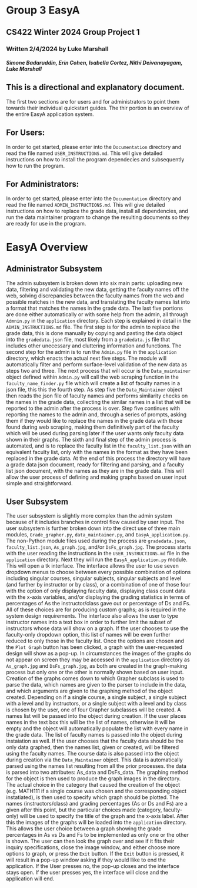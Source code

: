 # Group 3 EasyA
## CS422 Winter 2024 Group Project 1
### Written 2/4/2024 by Luke Marshall
##### Simone Badaruddin, Erin Cohen, Isabella Cortez, Nithi Deivanayagam, Luke Marshall

## This is a directional and explanatory document. 
The first two sections are for users and for administrators to point them towards their individual quickstart guides. The thir portion is an overview of the entire EasyA application system.

## For Users:
In order to get started, please enter into the `Documentation` directory and read the file named `USER_INSTRUCTIONS.md`. This will give detailed instructions on how to install the program dependecies and subsequently how to run the program.

## For Administrators:
In order to get started, please enter into the `Documentation` directory and read the file named `ADMIN_INSTRUCTIONS.md`. This will give detailed instructions on how to replace the grade data, install all dependencies, and run the data maintainer program to change the resulting documents so they are ready for use in the program.

# EasyA Overview

## Administrator Subsystem
The admin subsystem is broken down into six main parts: uploading new data, filtering and validating the new data, getting the faculty names off the web, solving discrepancies between the faculty names from the web and possible matches in the new data, and translating the faculty names list into a format that matches the names in the grade data. The last five portions are done either automatically or with some help from the admin, all through `Admnin.py` in the `application` directory. Each step is explained in detail in the `ADMIN_INSTRUCTIONS.md` file. The first step is for the admin to replace the grade data, this is done manually by copying and pasting the data object into the `gradedata.json` file, most likely from a `gradedata.js` file that includes other unecessary and cluttering information and functions. The second step for the admin is to run the `Admin.py` file in the `application` directory, which enacts the actual next five steps. The module will automatically filter and perform surface-level validation of the new data as steps two and three. The next process that will occur is the `Data_maintainer` object defined within `Admin.py` will call the web scraping function in the `faculty_name_finder.py` file which will create a list of faculty names in a json file, this this the fourth step. As step five the `Data_Maintainer` object then reads the json file of faculty names and performs similarity checks on the names in the grade data, collecting the similar names in a list that will be reported to the admin after the process is over. Step five continues with reporting the names to the admin and, through a series of prompts, asking them if they would like to replace the names in the grade data with those found during web scraping, making them definitively part of the faculty which will be used during parsing later if the user wants only faculty data shown in their graphs. The sixth and final step of the admin process is automated, and is to replace the faculty list in the `faculty_list.json` with an equivalent faculty list, only with the names in the format as they have been replaced in the grade data. At the end of this process the directory will have a grade data json document, ready for filtering and parsing, and a faculty list json document, with the names as they are in the grade data. This will allow the user process of defining and making graphs based on user input simple and straightforward.

## User Subsystem
The user subsystem is slightly more complex than the admin system because of it includes branches in control flow caused by user input. The user subsystem is further broken down into the direct use of three main modules, `Grade_grapher.py`, `data_maintainer.py`, and  `EasyA_application.py`. The non-Python module files used during the process are `gradedata.json`, `faculty_list.json`, `As_graph.jpg`, and/or `DsFs_graph.jpg`. The process starts with the user reading the instructions in the `USER_INSTRUCTIONS.md` file in the `application` directory. Next they will run the `EasyA_application.py` module. This will open a tk interface. The interface allows the user to use seven dropdown menus to choose between every possible combination of options including singular courses, singular subjects, singular subjects and level (and further by instructor or by class), or a combination of one of those four with the option of only displaying faculty data, displaying class count data with the x-axis variables, and/or displaying the grading statistics in terms of percentages of As the instructor/class gave out or percentage of Ds and Fs. All of these choices are for producing custom graphs; as is required in the system design requirements. The interface also allows the user to type instructor names into a text box in order to further limit the subset of instructors whose data will show on a graph. If the user chooses to use the faculty-only dropdown option, this list of names will be even further reduced to only those in the faculty list. Once the options are chosen and the `Plot Graph` button has been clicked, a graph with the user-requested design will show as a pop-up. In circumstances the images of the graphs do not appear on screen they may be accessed in the `application` directory as `As_graph.jpg` and `DsFs_graph.jpg`, as both are created in the graph-making process but only one or the other is normally shown based on user input. 
Creation of the graphs comes down to which Grapher subclass is used to parse the data, which names are given to the parser to include in the data, and which arguments are given to the graphing method of the object created. Depending on if a single course, a single subject, a single subject with a level and by instructors, or a single subject with a level and by class is chosen by the user, one of four Grapher subclasses will be created. A names list will be passed into the object during creation. If the user places names in the text box this will be the list of names, otherwise it will be empty and the object will automatically populate the list with every name in the grade data. The list of faculty names is passed into the object during instaiation as well. If the user chooses that the faculty data should be the only data graphed, then the names list, given or created, will be filtered using the faculty names. The course data is also passed into the object during creation via the `Data_Maintainer` object. This data is automatically parsed using the names list resulting from all the prior processes. the data is parsed into two attributes: As_data and DsFs_data. The graphing method for the object is then used to produce the graph images in the directory. The actual choice in the category that caused the creation of the object (e.g. MATH111 if a single course was chosen and the corresponding object instatiated), is then used to specify which graph should be plotted. The names (instructors/class) and grading percentages (As or Ds and Fs) are a given after this point, but the particular choices made (category, faculty-only) will be used to specify the title of the graph and the x-axis label. After this the images of the graphs will be loaded into the `application` directory. This allows the user choice between a graph showing the grade percentages in As vs Ds and Fs to be implemented as only one or the other is shown. The user can then look the graph over and see if it fits their inquiry specifications, close the image window, and either choose more options to graph, or press the `Exit` button. If the `Exit` button is pressed, it will result in a pop-up window asking if they would llike to end the application. If the User presses no, the pop-up closes and the interface stays open. If the user presses yes, the interface will close and the application will end. 